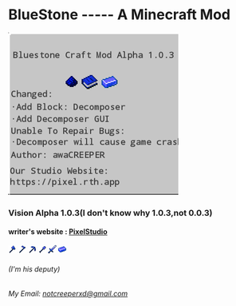 # BlueStone ----- A Minecraft Mod
![PNG1](BlueStone-PNG1.png "PNG")
### Vision Alpha 1.0.3(I don't know why 1.0.3,not 0.0.3)
#### writer's website : [PixelStudio](https://pixel.rth.app)
![PNG](MarkDownPNG/bluestone_axe.png "AXE") ![PNG](MarkDownPNG/bluestone_hoe.png "HOE")
![PNG](MarkDownPNG/bluestone_pickaxe.png "PICKAXE") ![PNG](MarkDownPNG/bluestone_shovel.png "SHOVEL")
![PNG](MarkDownPNG/bluestone_sword.png "SWORD") ![PNG](MarkDownPNG/bluestone_ingot.png "INGOT")


###### (I'm his deputy)
###### My Email: <notcreeperxd@gmail.com>